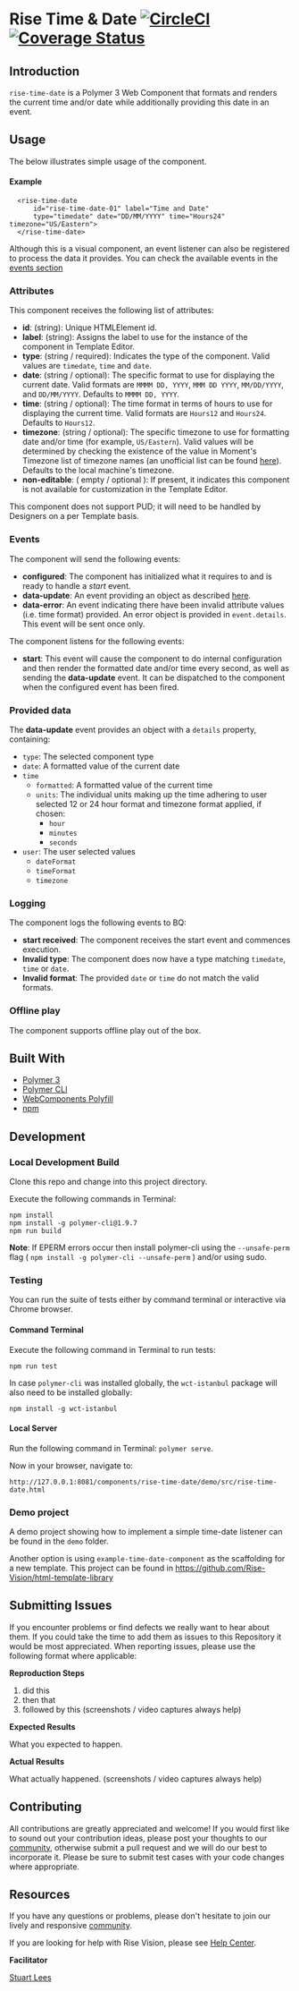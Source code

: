 # Rise Time & Date [![CircleCI](https://circleci.com/gh/Rise-Vision/rise-time-date/tree/master.svg?style=svg)](https://circleci.com/gh/Rise-Vision/rise-time-date/tree/master) [![Coverage Status](https://coveralls.io/repos/github/Rise-Vision/rise-time-date/badge.svg?branch=master)](https://coveralls.io/github/Rise-Vision/rise-time-date?branch=master)

## Introduction

`rise-time-date` is a Polymer 3 Web Component that formats and renders the current time and/or date while additionally providing this date in an event.

## Usage

The below illustrates simple usage of the component.

#### Example

```
  <rise-time-date
      id="rise-time-date-01" label="Time and Date"
      type="timedate" date="DD/MM/YYYY" time="Hours24" timezone="US/Eastern">
  </rise-time-date>
```

Although this is a visual component, an event listener can also be registered to process the data it provides. You can check the available events in the [events section](#events)

### Attributes

This component receives the following list of attributes:

- **id**: (string): Unique HTMLElement id.
- **label**: (string): Assigns the label to use for the instance of the component in Template Editor.
- **type**: (string / required): Indicates the type of the component. Valid values are `timedate`, `time` and `date`.
- **date**: (string / optional): The specific format to use for displaying the current date. Valid formats are `MMMM DD, YYYY`, `MMM DD YYYY`, `MM/DD/YYYY`, and `DD/MM/YYYY`. Defaults to `MMMM DD, YYYY`.
- **time**: (string / optional): The time format in terms of hours to use for displaying the current time. Valid formats are `Hours12` and `Hours24`. Defaults to `Hours12`.
- **timezone**: (string / optional): The specific timezone to use for formatting date and/or time (for example, `US/Eastern`). Valid values will be determined by checking the existence of the value in Moment's Timezone list of timezone names (an unofficial list can be found [here](https://gist.github.com/diogocapela/12c6617fc87607d11fd62d2a4f42b02a)). Defaults to the local machine's timezone.
 - **non-editable**: ( empty / optional ): If present, it indicates this component is not available for customization in the Template Editor.

This component does not support PUD; it will need to be handled by Designers on a per Template basis.

### Events

The component will send the following events:

- **configured**: The component has initialized what it requires to and is ready to handle a _start_ event.
- **data-update**: An event providing an object as described [here](#provided-data).
- **data-error**: An event indicating there have been invalid attribute values (i.e. time format) provided. An error object is provided in `event.details`. This event will be sent once only.

The component listens for the following events:

- **start**: This event will cause the component to do internal configuration and then render the formatted date and/or time every second, as well as sending the **data-update** event. It can be dispatched to the component when the configured event has been fired.

### Provided data

The **data-update** event provides an object with a `details` property, containing:

- `type`: The selected component type
- `date`: A formatted value of the current date
- `time`
  - `formatted`: A formatted value of the current time
  - `units`: The individual units making up the time adhering to user selected 12 or 24 hour format and timezone format applied, if chosen:
    - `hour`
    - `minutes`
    - `seconds`
- `user`: The user selected values
  - `dateFormat`
  - `timeFormat`
  - `timezone`

### Logging

The component logs the following events to BQ:

- **start received**: The component receives the start event and commences execution.
- **Invalid type**: The component does now have a type matching `timedate`, `time` or `date`.
- **Invalid format**: The provided `date` or `time` do not match the valid formats.

### Offline play

The component supports offline play out of the box.

## Built With
- [Polymer 3](https://www.polymer-project.org/)
- [Polymer CLI](https://github.com/Polymer/tools/tree/master/packages/cli)
- [WebComponents Polyfill](https://www.webcomponents.org/polyfills/)
- [npm](https://www.npmjs.org)

## Development

### Local Development Build
Clone this repo and change into this project directory.

Execute the following commands in Terminal:

```
npm install
npm install -g polymer-cli@1.9.7
npm run build
```

**Note**: If EPERM errors occur then install polymer-cli using the `--unsafe-perm` flag ( `npm install -g polymer-cli --unsafe-perm` ) and/or using sudo.

### Testing
You can run the suite of tests either by command terminal or interactive via Chrome browser.

#### Command Terminal
Execute the following command in Terminal to run tests:

```
npm run test
```

In case `polymer-cli` was installed globally, the `wct-istanbul` package will also need to be installed globally:

```
npm install -g wct-istanbul
```

#### Local Server
Run the following command in Terminal: `polymer serve`.

Now in your browser, navigate to:

```
http://127.0.0.1:8081/components/rise-time-date/demo/src/rise-time-date.html
```

### Demo project

A demo project showing how to implement a simple time-date listener can be found in the `demo` folder.

Another option is using `example-time-date-component` as the scaffolding for a new template. This project can be found in https://github.com/Rise-Vision/html-template-library

## Submitting Issues
If you encounter problems or find defects we really want to hear about them. If you could take the time to add them as issues to this Repository it would be most appreciated. When reporting issues, please use the following format where applicable:

**Reproduction Steps**

1. did this
2. then that
3. followed by this (screenshots / video captures always help)

**Expected Results**

What you expected to happen.

**Actual Results**

What actually happened. (screenshots / video captures always help)

## Contributing
All contributions are greatly appreciated and welcome! If you would first like to sound out your contribution ideas, please post your thoughts to our [community](https://help.risevision.com/hc/en-us/community/topics), otherwise submit a pull request and we will do our best to incorporate it. Please be sure to submit test cases with your code changes where appropriate.

## Resources
If you have any questions or problems, please don't hesitate to join our lively and responsive [community](https://help.risevision.com/hc/en-us/community/topics).

If you are looking for help with Rise Vision, please see [Help Center](https://help.risevision.com/hc/en-us).

**Facilitator**

[Stuart Lees](https://github.com/stulees "Stuart Lees")
